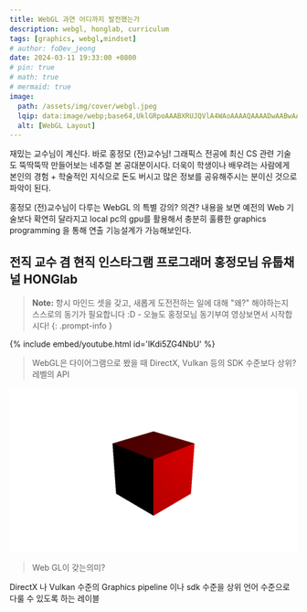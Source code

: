 ```yaml
---
title: WebGL 과연 어디까지 발전했는가
description: webgl, honglab, curriculum
tags: [graphics, webgl,mindset]
# author: foDev_jeong
date: 2024-03-11 19:33:00 +0800
# pin: true
# math: true
# mermaid: true
image:
  path: /assets/img/cover/webgl.jpeg
  lqip: data:image/webp;base64,UklGRpoAAABXRUJQVlA4WAoAAAAQAAAADwAABwAAQUxQSDIAAAARL0AmbZurmr57yyIiqE8oiG0bejIYEQTgqiDA9vqnsUSI6H+oAERp2HZ65qP/VIAWAFZQOCBCAAAA8AEAnQEqEAAIAAVAfCWkAALp8sF8rgRgAP7o9FDvMCkMde9PK7euH5M1m6VWoDXf2FkP3BqV0ZYbO6NA/VFIAAAA
  alt: [WebGL Layout]
---
```


재밌는 교수님이 계신다. 바로 홍정모 (전)교수님! 그래픽스 전공에 최신 CS 관련 기술도 뚝딱뚝딱 만들어보는 네추럴 본 공대분이시다. 더욱이 학생이나 배우려는 사람에게 본인의 경험 + 학술적인 지식으로 돈도 버시고 많은 정보를 공유해주시는 분이신 것으로 파악이 된다.

홍정모 (전)교수님이 다루는 WebGL 의 특별 강의? 의견? 내용을 보면 예전의 Web 기술보다 확연히 달라지고 local pc의 gpu를 활용해서 충분히 훌륭한 graphics programming 을 통해 연출 기능설계가 가능해보인다.

## **전직 교수 겸 현직  인스타그램 프로그래머 홍정모님 유툽채널 HONGlab**


> **Note:** 항시 마인드 셋을 갖고, 새롭게 도전전하는 일에 대해 "왜?" 해야하는지 스스로의 동기가 필요합니다 :D - 오늘도 홍정모님 동기부여 영상보면서 시작합시다!
{: .prompt-info }

{% include embed/youtube.html id='lKdi5ZG4NbU' %}

> WebGL은 다이어그램으로 봤을 때 DirectX, Vulkan 등의 SDK 수준보다 상위? 레벨의 API

![WebGL Layer](/assets/img/cover/webgl.jpeg)

> Web GL이 갖는의미?   

DirectX 나 Vulkan 수준의 Graphics pipeline 이나 sdk 수준을 상위 언어 수준으로 다룰 수 있도록 하는 레이블


